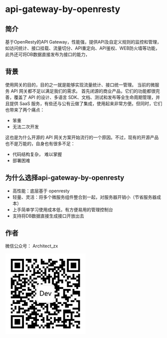 # api-gateway-by-openresty

## 简介
基于OpenResty的API Gateway，性能强，提供API及自定义规则的监控和管理，如访问统计、接口挂载、流量切分、API重定向、API鉴权、WEB防火墙等功能，此外还可将DB数据直接发布为接口的能力，

## 背景
使用网关的目的，目的之一就是能够实现流量统计、接口统一管理。
当前的微服务 API 网关都不足以满足我们的需求。
首先闭源的商业产品，它们的功能都很完善，覆盖了 API 的设计、多语言 SDK、文档、测试和发布等全生命周期管理，并且提供 SaaS 服务，有些还与公有云做了集成，使用起来非常方便。但同时，它们也带来了两个痛点：
* 笨重
* 无法二次开发

这也是为什么开源的 API 网关方案开始流行的一个原因。不过，现有的开源产品也不是万能的，自身也有很多不足：
* 代码结构复杂， 难以掌握
* 部署困难

## 为什么选择api-gateway-by-openresty
* 高性能：底层基于 openresty 
* 轻量、灵活：将多个微服务组件整合到一起，对服务器开销小（节省服务器成本）
* 上手简单学习使用成本低，有方便易用的管理控制台
* 支持将DB数据直接生成接口开放出去

## 作者
微信公众号： Architect_zx

![image](https://github.com/zx594386126/api-gateway-by-openresty/blob/main/Dev-QR.jpg)

